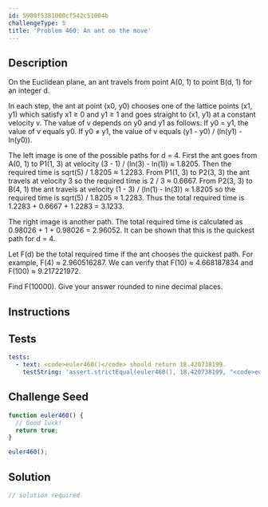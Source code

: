 ```yaml
---
id: 5900f5381000cf542c51004b
challengeType: 5
title: 'Problem 460: An ant on the move'
---
```


## Description
<section id='description'>
On the Euclidean plane, an ant travels from point A(0, 1) to point B(d, 1) for an integer d.


In each step, the ant at point (x0, y0) chooses one of the lattice points (x1, y1) which satisfy x1 ≥ 0 and y1 ≥ 1 and goes straight to (x1, y1) at a constant velocity v. The value of v depends on y0 and y1 as follows:
 If y0 = y1, the value of v equals y0.
 If y0 ≠ y1, the value of v equals (y1 - y0) / (ln(y1) - ln(y0)).

The left image is one of the possible paths for d = 4. First the ant goes from A(0, 1) to P1(1, 3) at velocity (3 - 1) / (ln(3) - ln(1)) ≈ 1.8205. Then the required time is sqrt(5) / 1.8205 ≈ 1.2283.
From P1(1, 3) to P2(3, 3) the ant travels at velocity 3 so the required time is 2 / 3 ≈ 0.6667. From P2(3, 3) to B(4, 1) the ant travels at velocity (1 - 3) / (ln(1) - ln(3)) ≈ 1.8205 so the required time is sqrt(5) / 1.8205 ≈ 1.2283.
Thus the total required time is 1.2283 + 0.6667 + 1.2283 = 3.1233.


The right image is another path. The total required time is calculated as 0.98026 + 1 + 0.98026 = 2.96052. It can be shown that this is the quickest path for d = 4.



Let F(d) be the total required time if the ant chooses the quickest path. For example, F(4) ≈ 2.960516287.
We can verify that F(10) ≈ 4.668187834 and F(100) ≈ 9.217221972.


Find F(10000). Give your answer rounded to nine decimal places.
</section>

## Instructions
<section id='instructions'>

</section>

## Tests
<section id='tests'>

```yml
tests:
  - text: <code>euler460()</code> should return 18.420738199.
    testString: 'assert.strictEqual(euler460(), 18.420738199, "<code>euler460()</code> should return 18.420738199.");'

```

</section>

## Challenge Seed
<section id='challengeSeed'>

<div id='js-seed'>

```js
function euler460() {
  // Good luck!
  return true;
}

euler460();
```

</div>



</section>

## Solution
<section id='solution'>

```js
// solution required
```
</section>
